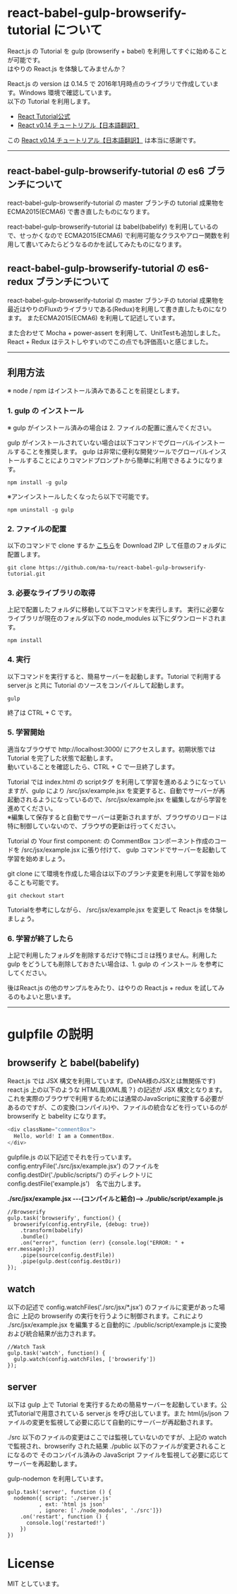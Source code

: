 # react-babel-gulp-browserify-tutorial について

React.js の Tutorial を gulp (browserify + babel) を利用してすぐに始めることが可能です。  
はやりの React.js を体験してみませんか？

React.js の version は 0.14.5 で 2016年1月時点のライブラリで作成しています。Windows 環境で確認しています。  
以下の Tutorial を利用します。

* [React Tutorial公式](https://facebook.github.io/react/docs/tutorial.html)
* [React v0.14 チュートリアル【日本語翻訳】](http://mae.chab.in/archives/2762)

この [React v0.14 チュートリアル【日本語翻訳】](http://mae.chab.in/archives/2762) は本当に感謝です。

---

## react-babel-gulp-browserify-tutorial の es6 ブランチについて

react-babel-gulp-browserify-tutorial の master ブランチの tutorial 成果物を ECMA2015(ECMA6) で書き直したものになります。

react-babel-gulp-browserify-tutorial は babel(babelify) を利用しているので、せっかくなので ECMA2015(ECMA6) で利用可能なクラスやアロー関数を利用して書いてみたらどうなるのかを試してみたものになります。

## react-babel-gulp-browserify-tutorial の es6-redux ブランチについて

react-babel-gulp-browserify-tutorial の master ブランチの tutorial 成果物を 最近はやりのFluxのライブラリである(Redux)を利用して書き直したものになります。
またECMA2015(ECMA6) を利用して記述しています。

また合わせて Mocha + power-assert を利用して、UnitTestも追加しました。 React + Redux はテストしやすいのでこの点でも評価高いと感じました。

---

## 利用方法
※ node / npm はインストール済みであることを前提とします。

### 1. gulp の インストール
※ gulp がインストール済みの場合は 2. ファイルの配置に進んでください。  

gulp がインストールされていない場合は以下コマンドでグローバルインストールすることを推奨します。
gulp は非常に便利な開発ツールでグローバルインストールすることによりコマンドプロンプトから簡単に利用できるようになります。

```
npm install -g gulp
```

※アンインストールしたくなったら以下で可能です。
```
npm uninstall -g gulp
```

### 2. ファイルの配置
以下のコマンドで clone するか [こちら](https://github.com/ma-tu/react-babel-gulp-browserify-tutorial/archive/master.zip)を Download ZIP して任意のフォルダに配置します。
```
git clone https://github.com/ma-tu/react-babel-gulp-browserify-tutorial.git
```

### 3. 必要なライブラリの取得
上記で配置したフォルダに移動して以下コマンドを実行します。
実行に必要なライブラリが現在のフォルダ以下の node_modules 以下にダウンロードされます。

```
npm install
```
### 4. 実行
以下コマンドを実行すると、簡易サーバーを起動します。Tutorial で利用する server.js と共に Tutorial のソースをコンパイルして起動します。

```
gulp
```

終了は CTRL + C です。

### 5. 学習開始

適当なブラウザで http://localhost:3000/ にアクセスします。初期状態では Tutorial を完了した状態で起動します。  
動いていることを確認したら、CTRL + C で一旦終了します。

Tutorial では index.html の scriptタグ を利用して学習を進めるようになっていますが、gulp により /src/jsx/example.jsx を変更すると、自動でサーバーが再起動されるようになっているので、/src/jsx/example.jsx を編集しながら学習を進めてください。  
※編集して保存すると自動でサーバーは更新されますが、ブラウザのリロードは特に制御していないので、ブラウザの更新は行ってください。

Tutorial の Your first component: の CommentBox コンポーネント作成のコードを /src/jsx/example.jsx に張り付けて、 gulp コマンドでサーバーを起動して学習を始めましょう。

git clone にて環境を作成した場合は以下のブランチ変更を利用して学習を始めることも可能です。
```
git checkout start
```

Tutorialを参考にしながら、 /src/jsx/example.jsx を変更して React.js を体験しましょう。

### 6. 学習が終了したら

上記で利用したフォルダを削除するだけで特にゴミは残りません。利用した gulp をどうしても削除しておきたい場合は、1. gulp の インストール を参考にしてください。

後はReact.js の他のサンプルをみたり、はやりの React.js + redux を試してみるのもよいと思います。

---
# gulpfile の説明

## browserify と babel(babelify)

React.js では JSX 構文を利用しています。(DeNA様のJSXとは無関係です)  
react.js 上の以下のような HTML風(XML風？) の記述が JSX 構文となります。これを実際のブラウザで利用するためには通常のJavaScriptに変換する必要があるのですが、この変換(コンパイル)や、ファイルの統合などを行っているのが browserify と babelity になります。
```js
<div className="commentBox">
  Hello, world! I am a CommentBox.
</div>
```

gulpfile.js の以下記述でそれを行っています。config.entryFile('./src/jsx/example.jsx') のファイルを config.destDir('./public/scripts/') のディレクトリに config.destFile('example.js')　名で出力します。  

**./src/jsx/example.jsx ---(コンパイルと結合)--> ./public/script/example.js**

```
//Browserify
gulp.task('browserify', function() {
  browserify(config.entryFile, {debug: true})
    .transform(babelify)
    .bundle()
    .on("error", function (err) {console.log("ERROR: " + err.message);})
    .pipe(source(config.destFile))
    .pipe(gulp.dest(config.destDir))
});
```

## watch

以下の記述で config.watchFiles('./src/jsx/*.jsx') のファイルに変更があった場合に 上記の browserify の実行を行うように制御されます。これにより ./src/jsx/example.jsx を編集すると自動的に ./public/script/example.js に変換および統合結果が出力されます。

```
//Watch Task
gulp.task('watch', function() {
  gulp.watch(config.watchFiles, ['browserify'])
});
```

## server

以下は gulp 上で Tutorial を実行するための簡易サーバーを起動しています。公式Tutorialで用意されている server.js を呼び出しています。また html/js/json ファイルの変更を監視して必要に応じて自動的にサーバーが再起動されます。

./src 以下のファイルの変更はここでは監視していないのですが、上記の watch で監視され、browserify された結果 ./public 以下のファイルが変更されることになるので そのコンパイル済みの JavaScript ファイルを監視して必要に応じてサーバーを再起動します。

gulp-nodemon を利用しています。

```
gulp.task('server', function () {
  nodemon({ script: './server.js'
          , ext: 'html js json'
          , ignore: ['./node_modules', './src']})
    .on('restart', function () {
      console.log('restarted!')
    })
})
```

# License
MIT としています。
